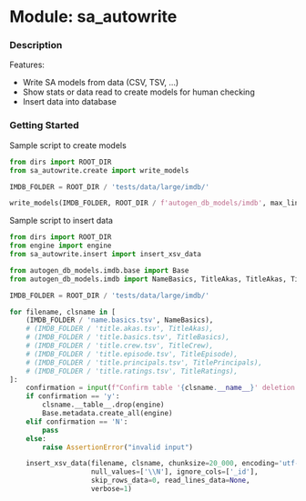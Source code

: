 # Module: sa_autowrite

### Description

Features:
- Write SA models from data (CSV, TSV, ...)
- Show stats or data read to create models for human checking
- Insert data into database

### Getting Started

Sample script to create models

```python
from dirs import ROOT_DIR
from sa_autowrite.create import write_models

IMDB_FOLDER = ROOT_DIR / 'tests/data/large/imdb/'

write_models(IMDB_FOLDER, ROOT_DIR / f'autogen_db_models/imdb', max_lines=10000)
```

Sample script to insert data
```python
from dirs import ROOT_DIR
from engine import engine
from sa_autowrite.insert import insert_xsv_data

from autogen_db_models.imdb.base import Base
from autogen_db_models.imdb import NameBasics, TitleAkas, TitleAkas, TitleBasics, TitleBasics, TitleCrew, TitleEpisode, TitlePrincipals, TitleRatings

IMDB_FOLDER = ROOT_DIR / 'tests/data/large/imdb/'

for filename, clsname in [
    (IMDB_FOLDER / 'name.basics.tsv', NameBasics),
    # (IMDB_FOLDER / 'title.akas.tsv', TitleAkas),
    # (IMDB_FOLDER / 'title.basics.tsv', TitleBasics),
    # (IMDB_FOLDER / 'title.crew.tsv', TitleCrew),
    # (IMDB_FOLDER / 'title.episode.tsv', TitleEpisode),
    # (IMDB_FOLDER / 'title.principals.tsv', TitlePrincipals),
    # (IMDB_FOLDER / 'title.ratings.tsv', TitleRatings),
]:
    confirmation = input(f"Confirm table '{clsname.__name__}' deletion (y/N): ")
    if confirmation == 'y':
        clsname.__table__.drop(engine)
        Base.metadata.create_all(engine)
    elif confirmation == 'N':
        pass
    else:
        raise AssertionError("invalid input")

    insert_xsv_data(filename, clsname, chunksize=20_000, encoding='utf-8',
                    null_values=['\\N'], ignore_cols=['_id'],
                    skip_rows_data=0, read_lines_data=None,
                    verbose=1)
```
